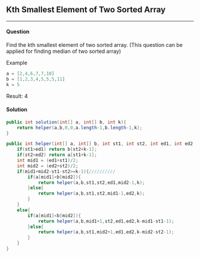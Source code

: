 ## Kth Smallest Element of Two Sorted Array
***
#### Question
Find the kth smallest element of two sorted array. (This question can be applied for finding median of two sorted array)  

Example
```c
a = [2,4,6,7,7,10]
b = [1,2,3,4,5,5,5,11]
k = 5
```
Result: 4

#### Solution
```java
public int solution(int[] a, int[] b, int k){
	return helper(a,b,0,0,a.length-1,b.length-1,k);
}

public int helper(int[] a, int[] b, int st1, int st2, int ed1, int ed2, int k){
	if(st1>ed1) return b[st2+k-1];
	if(st2>ed2) return a[st1+k-1];
	int mid1 = (ed1+st1)/2;
	int mid2 = (ed2+st2)/2;
	if(mid1+mid2-st1-st2>=k-1){//////////
		if(a[mid1]<b[mid2]){
			return helper(a,b,st1,st2,ed1,mid2-1,k);
		}else{
			return helper(a,b,st1,st2,mid1-1,ed2,k);
		}
	}
	else{
		if(a[mid1]<b[mid2]){
			return helper(a,b,mid1+1,st2,ed1,ed2,k-mid1-st1-1);
		}else{
			return helper(a,b,st1,mid2+1,ed1,ed2,k-mid2-st2-1);
		}
	}
}
```